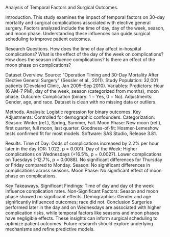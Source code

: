 Analysis of Temporal Factors and Surgical Outcomes.

Introduction.
This study examines the impact of temporal factors on 30-day mortality and surgical complications associated with elective general surgery. Factors analyzed include the time of day, day of the week, season, and moon phase. Understanding these influences can guide surgical scheduling to improve patient outcomes.

Research Questions.
How does the time of day affect in-hospital complications?
What is the effect of the day of the week on complications?
How does the season influence complications?
Is there an effect of the moon phase on complications?

Dataset Overview.
Source: "Operation Timing and 30-Day Mortality After Elective General Surgery" (Sessler et al., 2011).
Study Population: 32,001 patients (Cleveland Clinic, Jan 2005–Sep 2010).
Variables:
Predictors: Hour (6 AM–7 PM), day of the week, season (categorized from months), moon phase.
Outcome: Complication (binary: 1 = Yes, 0 = No).
Adjustments: Gender, age, and race.
Dataset is clean with no missing data or outliers.

Methods.
Analysis: Logistic regression for binary outcomes.
Key Adjustments: Controlled for demographic confounders.
Categorization:
Season: Winter (ref.), Spring, Summer, Fall.
Moon Phase: New moon (ref.), first quarter, full moon, last quarter.
Goodness-of-fit: Hosmer-Lemeshow tests confirmed fit for most models.
Software: SAS Studio, Release 3.81.

Results.
Time of Day:
Odds of complications increased by 2.2% per hour later in the day (OR: 1.022, p = 0.001).
Day of the Week:
Higher complications on Wednesdays (+16.5%, p = 0.0027).
Lower complications on Tuesdays (-12.7%, p = 0.0088).
No significant differences for Thursday or Friday compared to Monday.
Season:
No significant differences in complications across seasons.
Moon Phase:
No significant effect of moon phase on complications.

Key Takeaways.
Significant Findings: Time of day and day of the week influence complication rates.
Non-Significant Factors: Season and moon phase showed no significant effects.
Demographics: Gender and age significantly influenced outcomes; race did not.
Conclusion
Surgeries performed later in the day and on Wednesdays are associated with higher complication risks, while temporal factors like seasons and moon phases have negligible effects. These insights can inform surgical scheduling to optimize patient outcomes. Future research should explore underlying mechanisms and refine predictive models.
